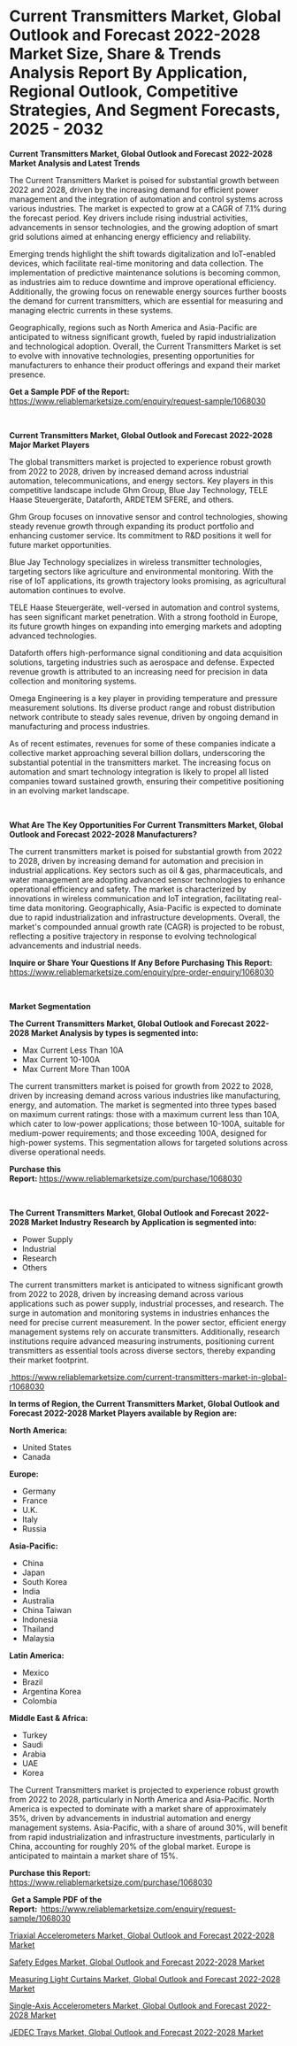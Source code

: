 <p><h1>Current Transmitters Market, Global Outlook and Forecast 2022-2028 Market Size, Share & Trends Analysis Report By Application, Regional Outlook, Competitive Strategies, And Segment Forecasts, 2025 - 2032</h1></p><p><strong>Current Transmitters Market, Global Outlook and Forecast 2022-2028 Market Analysis and Latest Trends</strong></p>
<p><p>The Current Transmitters Market is poised for substantial growth between 2022 and 2028, driven by the increasing demand for efficient power management and the integration of automation and control systems across various industries. The market is expected to grow at a CAGR of 7.1% during the forecast period. Key drivers include rising industrial activities, advancements in sensor technologies, and the growing adoption of smart grid solutions aimed at enhancing energy efficiency and reliability.</p><p>Emerging trends highlight the shift towards digitalization and IoT-enabled devices, which facilitate real-time monitoring and data collection. The implementation of predictive maintenance solutions is becoming common, as industries aim to reduce downtime and improve operational efficiency. Additionally, the growing focus on renewable energy sources further boosts the demand for current transmitters, which are essential for measuring and managing electric currents in these systems.</p><p>Geographically, regions such as North America and Asia-Pacific are anticipated to witness significant growth, fueled by rapid industrialization and technological adoption. Overall, the Current Transmitters Market is set to evolve with innovative technologies, presenting opportunities for manufacturers to enhance their product offerings and expand their market presence.</p></p>
<p><strong>Get a Sample PDF of the Report:&nbsp;</strong> <a href="https://www.reliablemarketsize.com/enquiry/request-sample/1068030?utm_campaign=2041&utm_medium=2&utm_source=Github&utm_content=ia&utm_term=21032025&utm_id=current-transmitters-market-global-outlook-and-forecast-2022-2028">https://www.reliablemarketsize.com/enquiry/request-sample/1068030</a></p>
<p>&nbsp;</p>
<p><strong>Current Transmitters Market, Global Outlook and Forecast 2022-2028 Major Market Players</strong></p>
<p><p>The global transmitters market is projected to experience robust growth from 2022 to 2028, driven by increased demand across industrial automation, telecommunications, and energy sectors. Key players in this competitive landscape include Ghm Group, Blue Jay Technology, TELE Haase Steuergeräte, Dataforth, ARDETEM SFERE, and others.</p><p>Ghm Group focuses on innovative sensor and control technologies, showing steady revenue growth through expanding its product portfolio and enhancing customer service. Its commitment to R&D positions it well for future market opportunities.</p><p>Blue Jay Technology specializes in wireless transmitter technologies, targeting sectors like agriculture and environmental monitoring. With the rise of IoT applications, its growth trajectory looks promising, as agricultural automation continues to evolve.</p><p>TELE Haase Steuergeräte, well-versed in automation and control systems, has seen significant market penetration. With a strong foothold in Europe, its future growth hinges on expanding into emerging markets and adopting advanced technologies.</p><p>Dataforth offers high-performance signal conditioning and data acquisition solutions, targeting industries such as aerospace and defense. Expected revenue growth is attributed to an increasing need for precision in data collection and monitoring systems.</p><p>Omega Engineering is a key player in providing temperature and pressure measurement solutions. Its diverse product range and robust distribution network contribute to steady sales revenue, driven by ongoing demand in manufacturing and process industries.</p><p>As of recent estimates, revenues for some of these companies indicate a collective market approaching several billion dollars, underscoring the substantial potential in the transmitters market. The increasing focus on automation and smart technology integration is likely to propel all listed companies toward sustained growth, ensuring their competitive positioning in an evolving market landscape.</p></p>
<p>&nbsp;</p>
<p><strong>What Are The Key Opportunities For Current Transmitters Market, Global Outlook and Forecast 2022-2028 Manufacturers?</strong></p>
<p><p>The current transmitters market is poised for substantial growth from 2022 to 2028, driven by increasing demand for automation and precision in industrial applications. Key sectors such as oil & gas, pharmaceuticals, and water management are adopting advanced sensor technologies to enhance operational efficiency and safety. The market is characterized by innovations in wireless communication and IoT integration, facilitating real-time data monitoring. Geographically, Asia-Pacific is expected to dominate due to rapid industrialization and infrastructure developments. Overall, the market's compounded annual growth rate (CAGR) is projected to be robust, reflecting a positive trajectory in response to evolving technological advancements and industrial needs.</p></p>
<p><strong>Inquire or Share Your Questions If Any Before Purchasing This Report:</strong> <a href="https://www.reliablemarketsize.com/enquiry/pre-order-enquiry/1068030?utm_campaign=2041&utm_medium=2&utm_source=Github&utm_content=ia&utm_term=21032025&utm_id=current-transmitters-market-global-outlook-and-forecast-2022-2028">https://www.reliablemarketsize.com/enquiry/pre-order-enquiry/1068030</a></p>
<p>&nbsp;</p>
<p><strong>Market Segmentation</strong></p>
<p><strong>The Current Transmitters Market, Global Outlook and Forecast 2022-2028 Market Analysis by types is segmented into:</strong></p>
<p><ul><li>Max Current Less Than 10A</li><li>Max Current 10-100A</li><li>Max Current More Than 100A</li></ul></p>
<p><p>The current transmitters market is poised for growth from 2022 to 2028, driven by increasing demand across various industries like manufacturing, energy, and automation. The market is segmented into three types based on maximum current ratings: those with a maximum current less than 10A, which cater to low-power applications; those between 10-100A, suitable for medium-power requirements; and those exceeding 100A, designed for high-power systems. This segmentation allows for targeted solutions across diverse operational needs.</p></p>
<p><strong>Purchase this Report:&nbsp;</strong><a href="https://www.reliablemarketsize.com/purchase/1068030?utm_campaign=2041&utm_medium=2&utm_source=Github&utm_content=ia&utm_term=21032025&utm_id=current-transmitters-market-global-outlook-and-forecast-2022-2028">https://www.reliablemarketsize.com/purchase/1068030</a></p>
<p>&nbsp;</p>
<p><strong>The Current Transmitters Market, Global Outlook and Forecast 2022-2028 Market Industry Research by Application is segmented into:</strong></p>
<p><ul><li>Power Supply</li><li>Industrial</li><li>Research</li><li>Others</li></ul></p>
<p><p>The current transmitters market is anticipated to witness significant growth from 2022 to 2028, driven by increasing demand across various applications such as power supply, industrial processes, and research. The surge in automation and monitoring systems in industries enhances the need for precise current measurement. In the power sector, efficient energy management systems rely on accurate transmitters. Additionally, research institutions require advanced measuring instruments, positioning current transmitters as essential tools across diverse sectors, thereby expanding their market footprint.</p></p>
<p><a href="https://www.reliablemarketsize.com/current-transmitters-market-in-global-r1068030?utm_campaign=2041&utm_medium=2&utm_source=Github&utm_content=ia&utm_term=21032025&utm_id=current-transmitters-market-global-outlook-and-forecast-2022-2028">&nbsp;https://www.reliablemarketsize.com/current-transmitters-market-in-global-r1068030</a></p>
<p><strong>In terms of Region, the Current Transmitters Market, Global Outlook and Forecast 2022-2028 Market Players available by Region are:</strong></p>
<p>
    <p> <strong> North America: </strong>
        <ul>
            <li>United States</li>
            <li>Canada</li>
        </ul>
        </p> 
    <p> <strong> Europe: </strong>
        <ul>
            <li>Germany</li>
            <li>France</li>
            <li>U.K.</li>
            <li>Italy</li>
            <li>Russia</li>
        </ul>
        </p> 
    <p> <strong> Asia-Pacific: </strong>
        <ul>
            <li>China</li>
            <li>Japan</li>
            <li>South Korea</li>
            <li>India</li>
            <li>Australia</li>
            <li>China Taiwan</li>
            <li>Indonesia</li>
            <li>Thailand</li>
            <li>Malaysia</li>
        </ul>
        </p> 
    <p> <strong> Latin America: </strong>
        <ul>
            <li>Mexico</li>
            <li>Brazil</li>
            <li>Argentina Korea</li>
            <li>Colombia</li>
        </ul>
        </p> 
    <p> <strong> Middle East & Africa: </strong>
        <ul>
            <li>Turkey</li>
            <li>Saudi</li>
            <li>Arabia</li>
            <li>UAE</li>
            <li>Korea</li>
        </ul>
    </p>
    </p>
<p><p>The Current Transmitters market is projected to experience robust growth from 2022 to 2028, particularly in North America and Asia-Pacific. North America is expected to dominate with a market share of approximately 35%, driven by advancements in industrial automation and energy management systems. Asia-Pacific, with a share of around 30%, will benefit from rapid industrialization and infrastructure investments, particularly in China, accounting for roughly 20% of the global market. Europe is anticipated to maintain a market share of 15%.</p></p>
<p><strong>Purchase this Report: </strong><a href="https://www.reliablemarketsize.com/purchase/1068030?utm_campaign=2041&utm_medium=2&utm_source=Github&utm_content=ia&utm_term=21032025&utm_id=current-transmitters-market-global-outlook-and-forecast-2022-2028">https://www.reliablemarketsize.com/purchase/1068030</a></p>
<p>&nbsp;<strong>Get a Sample PDF of the Report:&nbsp;&nbsp;</strong><a href="https://www.reliablemarketsize.com/enquiry/request-sample/1068030?utm_campaign=2041&utm_medium=2&utm_source=Github&utm_content=ia&utm_term=21032025&utm_id=current-transmitters-market-global-outlook-and-forecast-2022-2028">https://www.reliablemarketsize.com/enquiry/request-sample/1068030</a></p>
<p><strong></strong></p>
<p><p><a href="https://github.com/merzafairy04/Market-Research-Report-List-1/blob/main/triaxial-accelerometers-market-global-outlook-and-forecast-2022-2028-market.md?utm_campaign=2041&utm_medium=2&utm_source=Github&utm_content=ia&utm_term=21032025&utm_id=current-transmitters-market-global-outlook-and-forecast-2022-2028">Triaxial Accelerometers Market, Global Outlook and Forecast 2022-2028 Market</a></p><p><a href="https://github.com/vasosblenksk/Market-Research-Report-List-1/blob/main/safety-edges-market-global-outlook-and-forecast-2022-2028-market.md?utm_campaign=2041&utm_medium=2&utm_source=Github&utm_content=ia&utm_term=21032025&utm_id=current-transmitters-market-global-outlook-and-forecast-2022-2028">Safety Edges Market, Global Outlook and Forecast 2022-2028 Market</a></p><p><a href="https://github.com/viohlbrenksf/Market-Research-Report-List-1/blob/main/measuring-light-curtains-market-global-outlook-and-forecast-2022-2028-market.md?utm_campaign=2041&utm_medium=2&utm_source=Github&utm_content=ia&utm_term=21032025&utm_id=current-transmitters-market-global-outlook-and-forecast-2022-2028">Measuring Light Curtains Market, Global Outlook and Forecast 2022-2028 Market</a></p><p><a href="https://github.com/ashepherd82/Market-Research-Report-List-7/blob/main/single-axis-accelerometers-market-global-outlook-and-forecast-2022-2028-market.md?utm_campaign=2041&utm_medium=2&utm_source=Github&utm_content=ia&utm_term=21032025&utm_id=current-transmitters-market-global-outlook-and-forecast-2022-2028">Single-Axis Accelerometers Market, Global Outlook and Forecast 2022-2028 Market</a></p><p><a href="https://github.com/ifsahvadenah/Market-Research-Report-List-1/blob/main/jedec-trays-market-global-outlook-and-forecast-2022-2028-market.md?utm_campaign=2041&utm_medium=2&utm_source=Github&utm_content=ia&utm_term=21032025&utm_id=current-transmitters-market-global-outlook-and-forecast-2022-2028">JEDEC Trays Market, Global Outlook and Forecast 2022-2028 Market</a></p></p>